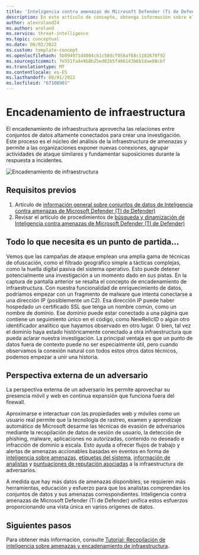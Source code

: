 ```yaml
---
title: 'Inteligencia contra amenazas de Microsoft Defender (Ti de Defender): Encadenamiento de infraestructura'
description: En este artículo de concepto, obtenga información sobre el encadenamiento de infraestructura y cómo puede aplicar ese proceso para realizar análisis de infraestructura de amenazas mediante Inteligencia contra amenazas de Microsoft Defender (TI de Defender).
author: alexroland24
ms.author: aroland
ms.service: threat-intelligence
ms.topic: conceptual
ms.date: 08/02/2022
ms.custom: template-concept
ms.openlocfilehash: 5b094971d4004cb1c58dcf058af68c1182670f92
ms.sourcegitcommit: 7e551fa4e9b8b25ed62b5f406143b6b1dae08cbf
ms.translationtype: MT
ms.contentlocale: es-ES
ms.lasthandoff: 08/01/2022
ms.locfileid: "67108901"
---
```

# <a name="infrastructure-chaining"></a>Encadenamiento de infraestructura

El encadenamiento de infraestructura aprovecha las relaciones entre conjuntos de datos altamente conectados para crear una investigación. Este proceso es el núcleo del análisis de la infraestructura de amenazas y permite a las organizaciones exponer nuevas conexiones, agrupar actividades de ataque similares y fundamentar suposiciones durante la respuesta a incidentes.

![Encadenamiento de infraestructura](media/infrastructureChaining.png)

## <a name="prerequisites"></a>Requisitos previos

1. Artículo de [información general sobre conjuntos de datos de Inteligencia contra amenazas de Microsoft Defender (TI de Defender)](data-sets.md)
2. Revisar el artículo de procedimientos de [búsqueda y dinamización de Inteligencia contra amenazas de Microsoft Defender (TI de Defender)](searching-and-pivoting.md)

## <a name="all-you-need-is-a-starting-point"></a>Todo lo que necesita es un punto de partida...

Vemos que las campañas de ataque emplean una amplia gama de técnicas de ofuscación, como el filtrado geográfico simple a tácticas complejas, como la huella digital pasiva del sistema operativo. Esto puede detener potencialmente una investigación a un momento dado en sus pistas. En la captura de pantalla anterior se resalta el concepto de encadenamiento de infraestructura. Con nuestra funcionalidad de enriquecimiento de datos, podríamos empezar con un fragmento de malware que intenta conectarse a una dirección IP (posiblemente un C2). Esa dirección IP puede haber hospedado un certificado SSL que tenga un nombre común, como un nombre de dominio. Ese dominio puede estar conectado a una página que contiene un seguimiento único en el código, como NewRelicID o algún otro identificador analítico que hayamos observado en otro lugar. O bien, tal vez el dominio haya estado históricamente conectado a otra infraestructura que pueda aclarar nuestra investigación. La principal ventaja es que un punto de datos fuera de contexto puede no ser especialmente útil, pero cuando observamos la conexión natural con todos estos otros datos técnicos, podemos empezar a unir una historia.

## <a name="an-adversarys-outside-in-perspective"></a>Perspectiva externa de un adversario

La perspectiva externa de un adversario les permite aprovechar su presencia móvil y web en continua expansión que funciona fuera del firewall.

Aproximarse e interactuar con las propiedades web y móviles como un usuario real permite que la tecnología de rastreo, examen y aprendizaje automático de Microsoft desarme las técnicas de evasión de adversarios mediante la recopilación de datos de sesión de usuario, la detección de phishing, malware, aplicaciones no autorizadas, contenido no deseado e infracción de dominio a escala. Esto ayuda a ofrecer flujos de trabajo y alertas de amenazas accionables basadas en eventos en forma de [inteligencia sobre amenazas](what-is-microsoft-defender-threat-intelligence-defender-tI.md), [etiquetas del sistema](using-tags.md), [información de analistas](analyst-insights.md) y [puntuaciones de reputación asociadas](reputation-scoring.md) a la infraestructura de adversarios.

A medida que hay más datos de amenazas disponibles, se requieren más herramientas, educación y esfuerzo para que los analistas comprendan los conjuntos de datos y sus amenazas correspondientes. Inteligencia contra amenazas de Microsoft Defender (Ti de Defender) unifica estos esfuerzos proporcionando una vista única en varios orígenes de datos.

## <a name="next-steps"></a>Siguientes pasos
Para obtener más información, consulte [Tutorial: Recopilación de inteligencia sobre amenazas y encadenamiento de infraestructura](gathering-threat-intelligence-and-infrastructure-chaining.md).